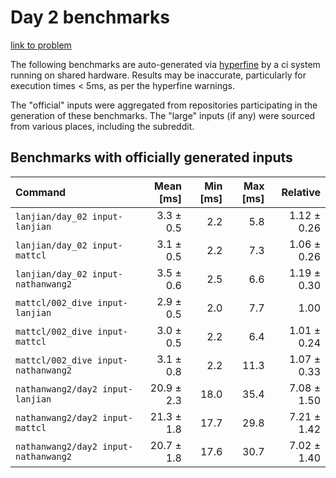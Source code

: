 # Day 2 benchmarks

[link to problem](http://adventofcode.com/2021/day/2)

The following benchmarks are auto-generated via [hyperfine](https://github.com/sharkdp/hyperfine) by a ci system running on shared hardware. Results may be inaccurate, particularly for execution times < 5ms, as per the hyperfine warnings.

The "official" inputs were aggregated from repositories participating in the generation of these benchmarks. The "large" inputs (if any) were sourced from various places, including the subreddit.

## Benchmarks with officially generated inputs
| Command | Mean [ms] | Min [ms] | Max [ms] | Relative |
|:---|---:|---:|---:|---:|
| `lanjian/day_02 input-lanjian` | 3.3 ± 0.5 | 2.2 | 5.8 | 1.12 ± 0.26 |
| `lanjian/day_02 input-mattcl` | 3.1 ± 0.5 | 2.2 | 7.3 | 1.06 ± 0.26 |
| `lanjian/day_02 input-nathanwang2` | 3.5 ± 0.6 | 2.5 | 6.6 | 1.19 ± 0.30 |
| `mattcl/002_dive input-lanjian` | 2.9 ± 0.5 | 2.0 | 7.7 | 1.00 |
| `mattcl/002_dive input-mattcl` | 3.0 ± 0.5 | 2.2 | 6.4 | 1.01 ± 0.24 |
| `mattcl/002_dive input-nathanwang2` | 3.1 ± 0.8 | 2.2 | 11.3 | 1.07 ± 0.33 |
| `nathanwang2/day2 input-lanjian` | 20.9 ± 2.3 | 18.0 | 35.4 | 7.08 ± 1.50 |
| `nathanwang2/day2 input-mattcl` | 21.3 ± 1.8 | 17.7 | 29.8 | 7.21 ± 1.42 |
| `nathanwang2/day2 input-nathanwang2` | 20.7 ± 1.8 | 17.6 | 30.7 | 7.02 ± 1.40 |
